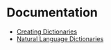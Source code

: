 # Documentation

- [Creating Dictionaries](./creating-dictionaries.md)
- [Natural Language Dictionaries](./language-dictionaries.md)
